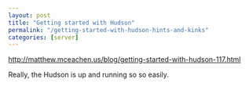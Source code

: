```yaml
---
layout: post
title: "Getting started with Hudson"
permalink: "/getting-started-with-hudson-hints-and-kinks"
categories: [server]
---
```


<a href="http://matthew.mceachen.us/blog/getting-started-with-hudson-117.html">http://matthew.mceachen.us/blog/getting-started-with-hudson-117.html</a>

Really, the Hudson is up and running so so easily.

